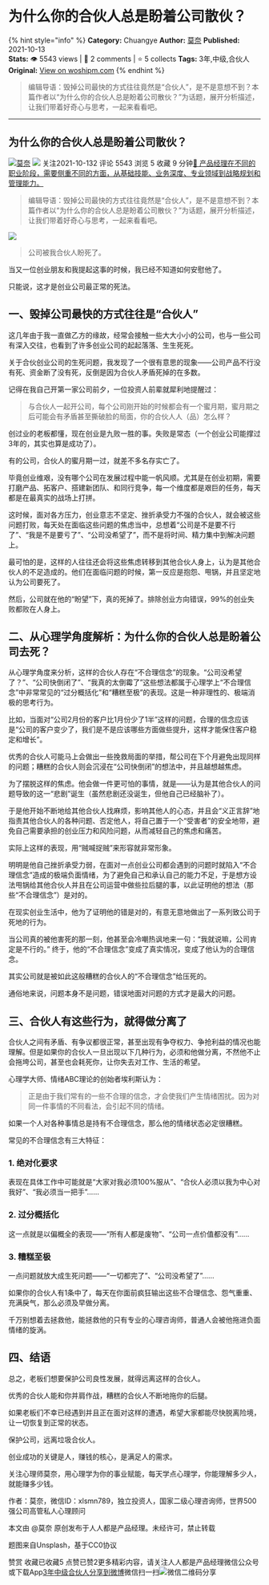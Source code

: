 # 为什么你的合伙人总是盼着公司散伙？
{% hint style="info" %}
**Category:** Chuangye
**Author:** [莫奈](https://www.woshipm.com/u/897934)
**Published:** 2021-10-13  
**Stats:** 👁️ 5543 views | 💬 2 comments | ⭐ 5 collects
**Tags:** 3年,中级,合伙人
**Original:** [View on woshipm.com](https://www.woshipm.com/chuangye/5173153.html)
{% endhint %}
> 编辑导语：毁掉公司最快的方式往往竟然是“合伙人”，是不是意想不到？本篇作者以“为什么你的合伙人总是盼着公司散伙？”为话题，展开分析描述，让我们带着好奇心与思考，一起来看看吧。

---

## 为什么你的合伙人总是盼着公司散伙？

[![](https://image.woshipm.com/wp-files/2019/06/zXyv42934f8ZOokrFkky.jpg!/both/72x72)](https://www.woshipm.com/u/897934)[莫奈](https://www.woshipm.com/u/897934) ![](https://static.woshipm.com/tag/1101_1@2x.png) 关注2021-10-132 评论 5543 浏览 5 收藏 9 分钟[🔗 产品经理在不同的职业阶段，需要侧重不同的方面，从基础技能、业务深度、专业领域到战略规划和管理能力。](https://ke.qidianla.com/courses/90pm)

> 编辑导语：毁掉公司最快的方式往往竟然是“合伙人”，是不是意想不到？本篇作者以“为什么你的合伙人总是盼着公司散伙？”为话题，展开分析描述，让我们带着好奇心与思考，一起来看看吧。

![](https://image.woshipm.com/wp-files/2021/10/Cu35qB3ZRv7jQBHSeGZC.jpg)

> 公司被我合伙人盼死了。

当又一位创业朋友和我提起这事的时候，我已经不知道如何安慰他了。

只能说，这才是创业公司最正常的死法。

## 一、毁掉公司最快的方式往往是“合伙人”

这几年由于我一直做乙方的缘故，经常会接触一些大大小小的公司，也与一些公司有深入交往，也看到了许多创业公司的起起落落、生生死死。

关于合伙创业公司的生死问题，我发现了一个很有意思的现象——公司产品不行没有死、资金断了没有死，反倒是因为合伙人矛盾死掉的在多数。

记得在我自己开第一家公司前夕，一位投资人前辈就犀利地提醒过：

> 与合伙人一起开公司，每个公司刚开始的时候都会有一个蜜月期，蜜月期之后可能会有矛盾甚至撕破脸的局面，你的合伙人人（品）怎么样？

创过业的老板都懂，现在创业是九败一胜的事。失败是常态（一个创业公司能撑过3年的，其实也算是成功了）。

有的公司，合伙人的蜜月期一过，就差不多名存实亡了。

毕竟创业维艰，没有哪个公司在发展过程中能一帆风顺。尤其是在创业初期，需要打磨产品、拓客户、搭建新团队、和同行竞争，每一个维度都是艰巨的任务，每天都是在最真实的战场上打拼。

这时候，面对各方压力，创业意志不坚定、挫折承受力不强的合伙人，就会被这些问题打败，每天处在面临这些问题的焦虑当中，总想着“公司是不是要不行了”、“我是不是要亏了”、“公司没希望了”，而不是将时间、精力集中到解决问题上。

最可怕的是，这样的人往往还会将这些焦虑转移到其他合伙人身上，认为是其他合伙人的不足造成的。他们在面临问题的时候，第一反应是抱怨、甩锅，并且坚定地认为公司要死了。

然后，公司就在他的“盼望”下，真的死掉了。排除创业方向错误，99%的创业失败都败在人身上。

## 二、从心理学角度解析：为什么你的合伙人总是盼着公司去死？

从心理学角度来分析，这样的合伙人存在“不合理信念”的现象。“公司没希望了？”、“公司快倒闭了”、“我真的太倒霉了”这些想法都属于心理学上“不合理信念”中非常常见的“过分概括化”和“糟糕至极”的表现。这是一种非理性的、极端消极的思考行为。

比如，当面对“公司2月份的客户比1月份少了1半”这样的问题，合理的信念应该是“公司的客户变少了，我们是不是应该哪些方面做些提升，这样才能保住客户稳定和增长”。

优秀的合伙人可能马上会做出一些挽救局面的举措，帮公司在下个月避免出现同样的问题；糟糕的合伙人则会沉浸在“公司快倒闭”的想法中，并且越想越焦虑。

为了摆脱这样的焦虑。他会做一件更可怕的事情，就是——认为是其他合伙人的问题导致的这一“悲剧”诞生（虽然悲剧还没诞生，但他自己已经脑补了）。

于是他开始不断地给其他合伙人找麻烦，影响其他人的心态，并且会“义正言辞”地指责其他合伙人的各种问题、否定他人，将自己置于一个“受害者”的安全地带，避免自己需要承担的创业压力和风险问题，从而减轻自己的焦虑和痛苦。

实际上这样的表现，用“贼喊捉贼”来形容就非常形象。

明明是他自己挫折承受力弱，在面对一点创业公司都会遇到的问题时就陷入“不合理信念”造成的极端负面情绪，为了避免自己和承认自己的能力不足，于是想方设法甩锅给其他合伙人并且在公司运营中做些拉后腿的事，以此证明他的想法（那些“不合理信念”）是对的。

在现实创业生活中，他为了证明他的错是对的，有意无意地做出了一系列致公司于死地的行为。

当公司真的被他害死的那一刻，他甚至会冷嘲热讽地来一句：“我就说嘛，公司肯定是不行的。” 终于，他的“不合理信念”变成了真实情况，变成了他认为的合理信念。

其实公司就是被如此这般糟糕的合伙人的“不合理信念”给压死的。

通俗地来说，问题本身不是问题，错误地面对问题的方式才是最大的问题。

## 三、合伙人有这些行为，就得做分离了

合伙人之间有矛盾、有争议都很正常，甚至出现有争夺权力、争抢利益的情况也能理解。但是如果你的合伙人一旦出现以下几种行为，必须和他做分离，不然他不止会拖垮公司，甚至也会耗死你，让你失去对工作、生活的希望。

心理学大师、情绪ABC理论的创始者埃利斯认为：

> 正是由于我们常有的一些不合理的信念，才会使我们产生情绪困扰。因为对同一件事情的不同看法，会引起不同的情绪。

如果一个人对各种事情总是持有不合理信念，那么他的情绪状态必定很糟糕。

常见的不合理信念有三大特征：

### 1\. 绝对化要求

表现在具体工作中可能就是“大家对我必须100%服从”、“合伙人必须以我为中心对我好”、“我必须当一把手”……

### 2\. 过分概括化

这一点就是以偏概全的表现——“所有人都是废物”、“公司一点价值都没有”……

### 3\. 糟糕至极

一点问题就放大成生死问题——“一切都完了”、“公司没希望了”……

如果你的合伙人有1条中了，每天在你面前疯狂输出这些不合理信念、怨气重重、充满戾气，那么必须及早做分离。

千万别想着去拯救他，能拯救他的只有专业的心理咨询师，普通人会被他拖进负面情绪的旋涡。

## 四、结语

总之，老板们想要保护公司良性发展，就得远离这样的合伙人。

优秀的合伙人能和你并肩作战，糟糕的合伙人不断地拖你的后腿。

如果老板们不幸已经遇到并且正在面对这样的遭遇，希望大家都能尽快脱离险境，让一切恢复到正常的状态。

保护公司，远离垃圾合伙人。

创业成功的关键是人，赚钱的核心，是满足人的需求。

关注心理师莫奈，用心理学为你的事业赋能，每天学点心理学，你能理解多少人，就能赚多少钱。

作者：莫奈，微信ID：xlsmn789，独立投资人，国家二级心理咨询师，世界500强公司高管私人心理顾问

本文由 @莫奈 原创发布于人人都是产品经理。未经许可，禁止转载

题图来自Unsplash，基于CC0协议

赞赏 收藏已收藏5 点赞已赞2更多精彩内容，请关注人人都是产品经理微信公众号或下载App[3年](https://www.woshipm.com/tag/3%e5%b9%b4)[中级](https://www.woshipm.com/tag/%e4%b8%ad%e7%ba%a7)[合伙人](https://www.woshipm.com/tag/%e5%90%88%e4%bc%99%e4%ba%ba)[分享到微博](https://service.weibo.com/share/share.php?appkey=2775287854&title=为什么你的合伙人总是盼着公司散伙？&url=https://www.woshipm.com/chuangye/5173153.html&pic=https://image.woshipm.com/wp-files/2021/10/Cu35qB3ZRv7jQBHSeGZC.jpg)微信扫一扫![微信二维码](https://api.pwmqr.com/qrcode/create/?url=https://www.woshipm.com/chuangye/5173153.html)分享
